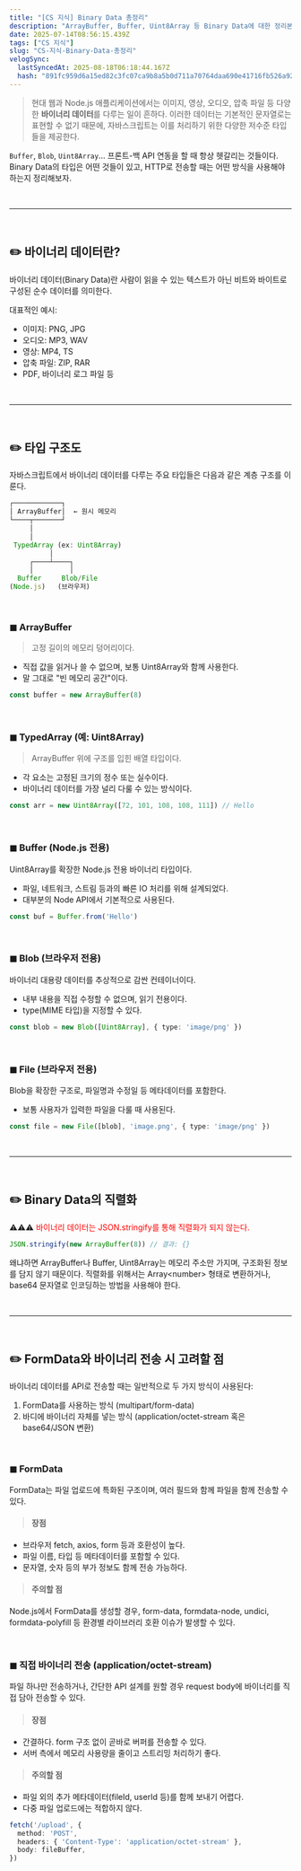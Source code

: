 ```yaml
---
title: "[CS 지식] Binary Data 총정리"
description: "ArrayBuffer, Buffer, Uint8Array 등 Binary Data에 대한 정리본"
date: 2025-07-14T08:56:15.439Z
tags: ["CS 지식"]
slug: "CS-지식-Binary-Data-총정리"
velogSync:
  lastSyncedAt: 2025-08-18T06:18:44.167Z
  hash: "891fc959d6a15ed82c3fc07ca9b8a5b0d711a70764daa690e41716fb526a929b"
---
```


>현대 웹과 Node.js 애플리케이션에서는 이미지, 영상, 오디오, 압축 파일 등 다양한 **바이너리 데이터**를 다루는 일이 흔하다. 이러한 데이터는 기본적인 문자열로는 표현할 수 없기 때문에, 자바스크립트는 이를 처리하기 위한 다양한 저수준 타입들을 제공한다.

`Buffer`, `Blob`, `Uint8Array`...
프론트-백 API 연동을 할 때 항상 헷갈리는 것들이다.
Binary Data의 타입은 어떤 것들이 있고, HTTP로 전송할 때는 어떤 방식을 사용해야하는지 정리해보자.


<br>

---

<br>

## ✏️ 바이너리 데이터란?

바이너리 데이터(Binary Data)란 사람이 읽을 수 있는 텍스트가 아닌 비트와 바이트로 구성된 순수 데이터를 의미한다.

대표적인 예시:

- 이미지: PNG, JPG
- 오디오: MP3, WAV
- 영상: MP4, TS
- 압축 파일: ZIP, RAR
- PDF, 바이너리 로그 파일 등

<br>

---

<br>


## ✏️ 타입 구조도
자바스크립트에서 바이너리 데이터를 다루는 주요 타입들은 다음과 같은 계층 구조를 이룬다.

```ts
┌────────────┐
│ ArrayBuffer│  ← 원시 메모리
└────┬───────┘
     │     
     │                   		
 TypedArray (ex: Uint8Array)   
          │
     ┌────┴────┐
     │         │
  Buffer     Blob/File
(Node.js)   (브라우저)
```

<br>

### ◼︎ ArrayBuffer
> 고정 길이의 메모리 덩어리이다.

- 직접 값을 읽거나 쓸 수 없으며, 보통 Uint8Array와 함께 사용한다.
- 말 그대로 "빈 메모리 공간"이다.

```ts
const buffer = new ArrayBuffer(8)
```

<br>

### ◼︎ TypedArray (예: Uint8Array)
>ArrayBuffer 위에 구조를 입힌 배열 타입이다.

- 각 요소는 고정된 크기의 정수 또는 실수이다.
- 바이너리 데이터를 가장 널리 다룰 수 있는 방식이다.

```ts
const arr = new Uint8Array([72, 101, 108, 108, 111]) // Hello
```


<br>

### ◼︎ Buffer (Node.js 전용)
Uint8Array를 확장한 Node.js 전용 바이너리 타입이다.

- 파일, 네트워크, 스트림 등과의 빠른 IO 처리를 위해 설계되었다.
- 대부분의 Node API에서 기본적으로 사용된다.

```ts
const buf = Buffer.from('Hello')
```

<br>


### ◼︎ Blob (브라우저 전용)
바이너리 대용량 데이터를 추상적으로 감싼 컨테이너이다.

- 내부 내용을 직접 수정할 수 없으며, 읽기 전용이다.
- type(MIME 타입)을 지정할 수 있다.

```ts
const blob = new Blob([Uint8Array], { type: 'image/png' })
```

<br>

### ◼︎ File (브라우저 전용)
Blob을 확장한 구조로, 파일명과 수정일 등 메타데이터를 포함한다.

- 보통 사용자가 입력한 파일을 다룰 때 사용된다.

```ts
const file = new File([blob], 'image.png', { type: 'image/png' })
```

<br>

---

<br>


## ✏️ Binary Data의 직렬화

⚠️⚠️⚠️ <span style="color:red">바이너리 데이터는 JSON.stringify를 통해 직렬화가 되지 않는다.</span>

```ts
JSON.stringify(new ArrayBuffer(8)) // 결과: {}
```

왜냐하면 ArrayBuffer나 Buffer, Uint8Array는 메모리 주소만 가지며, 구조화된 정보를 담지 않기 때문이다.
직렬화를 위해서는 Array<number\> 형태로 변환하거나, base64 문자열로 인코딩하는 방법을 사용해야 한다.

<br>

---

<br>


## ✏️ FormData와 바이너리 전송 시 고려할 점
바이너리 데이터를 API로 전송할 때는 일반적으로 두 가지 방식이 사용된다:

1. FormData를 사용하는 방식 (multipart/form-data)
2. 바디에 바이너리 자체를 넣는 방식 (application/octet-stream 혹은 base64/JSON 변환)


<br>

### ◼︎ FormData
FormData는 파일 업로드에 특화된 구조이며, 여러 필드와 함께 파일을 함께 전송할 수 있다.

>#### 장점
- 브라우저 fetch, axios, form 등과 호환성이 높다.
- 파일 이름, 타입 등 메타데이터를 포함할 수 있다.
- 문자열, 숫자 등의 부가 정보도 함께 전송 가능하다.

>#### 주의할 점
Node.js에서 FormData를 생성할 경우, form-data, formdata-node, undici, formdata-polyfill 등 환경별 라이브러리 호환 이슈가 발생할 수 있다.

<br>

### ◼︎ 직접 바이너리 전송 (application/octet-stream)
파일 하나만 전송하거나, 간단한 API 설계를 원할 경우 request body에 바이너리를 직접 담아 전송할 수 있다.

>#### 장점
- 간결하다. form 구조 없이 곧바로 버퍼를 전송할 수 있다.
- 서버 측에서 메모리 사용량을 줄이고 스트리밍 처리하기 좋다.

>#### 주의할 점
- 파일 외의 추가 메타데이터(fileId, userId 등)를 함께 보내기 어렵다.
- 다중 파일 업로드에는 적합하지 않다.

```ts
fetch('/upload', {
  method: 'POST',
  headers: { 'Content-Type': 'application/octet-stream' },
  body: fileBuffer,
})
```
